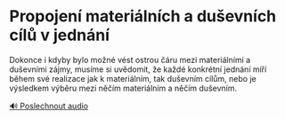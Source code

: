 # Propojení materiálních a duševních cílů v jednání

<speak>
<prosody rate="95%" volume="medium">
<emphasis level="moderate">Dokonce i kdyby bylo možné vést ostrou čáru mezi materiálními a duševními zájmy,</emphasis> <break time="200ms"/> <emphasis level="strong">musíme si uvědomit, že každé konkrétní jednání míří během své realizace jak k materiálním, tak duševním cílům,</emphasis> <break time="200ms"/> <emphasis level="moderate">nebo je výsledkem výběru mezi něčím materiálním a něčím duševním.</emphasis>
</prosody>
</speak>

[🔊 Poslechnout audio](/data/7-paragraphs/audio/chapter_47/para_003-Dokonce-i-kdyby-bylo-mon-vst-ostrou-ru-mezi-m.mp3) 